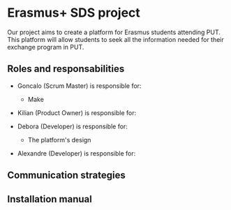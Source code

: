 # Erasmus+ SDS project
Our project aims to create a platform for Erasmus students attending PUT. This platform will allow students to seek all the information needed for their exchange program in PUT.

## Roles and responsabilities 

- Goncalo (Scrum Master) is responsible for:
  - Make

- Kilian (Product Owner) is responsible for:

- Debora (Developer) is responsible for:
  - The platform's design

- Alexandre (Developer) is responsible for:

## Communication strategies


## Installation manual
